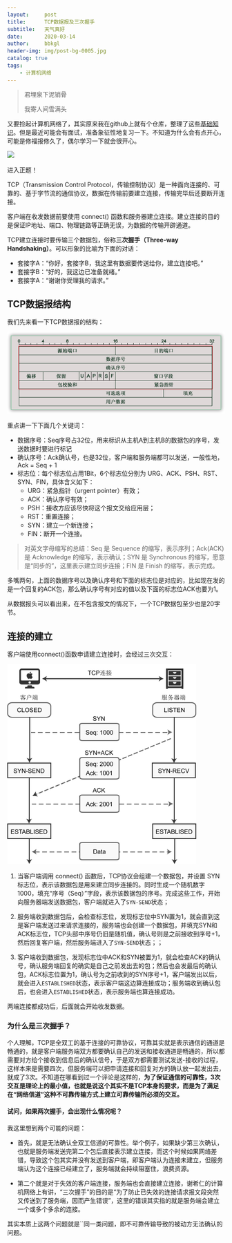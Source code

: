 ```yaml
---
layout:     post
title:      TCP数据报及三次握手
subtitle:   天气真好
date:       2020-03-14
author:     bbkgl
header-img: img/post-bg-0005.jpg
catalog: true
tags:
    - 计算机网络
---
```


>君埋泉下泥销骨
>
>我寄人间雪满头

又要捡起计算机网络了，其实原来我在github上就有个仓库，整理了这些[基础知识](<https://github.com/bbkgl/notes>)。但是最近可能会有面试，准备象征性地复习一下。不知道为什么会有点开心，可能是修福报修久了，偶尔学习一下就会很开心。

![](http://image.bqber.com/expressions/101584349564991.gif)

进入正题！

TCP（Transmission Control Protocol，传输控制协议）是一种面向连接的、可靠的、基于字节流的通信协议，数据在传输前要建立连接，传输完毕后还要断开连接。

客户端在收发数据前要使用 connect() 函数和服务器建立连接。建立连接的目的是保证IP地址、端口、物理链路等正确无误，为数据的传输开辟通道。

TCP建立连接时要传输三个数据包，俗称**三次握手（Three-way Handshaking）**。可以形象的比喻为下面的对话：

- 套接字A：“你好，套接字B，我这里有数据要传送给你，建立连接吧。”
- 套接字B：“好的，我这边已准备就绪。”
- 套接字A：“谢谢你受理我的请求。”

## TCP数据报结构

我们先来看一下TCP数据报的结构：

![20200314145235.png](https://raw.githubusercontent.com/bbkglpic/picpic/master/img/20200314145235.png)

重点讲一下下面几个关键词：

- 数据序号：Seq序号占32位，用来标识从主机A到主机B的数据包的序号，发送数据时要进行标记
- 确认序号：Ack确认号，也是32位，客户端和服务端都可以发送，一般性地，Ack = Seq + 1
- 标志位：每个标志位占用1Bit，6个标志位分别为 URG、ACK、PSH、RST、SYN、FIN，具体含义如下：
  - URG：紧急指针（urgent pointer）有效；
  - ACK：确认序号有效；
  - PSH：接收方应该尽快将这个报文交给应用层；
  - RST：重置连接；
  - SYN：建立一个新连接；
  - FIN：断开一个连接。

> 对英文字母缩写的总结：Seq 是 Sequence 的缩写，表示序列；Ack(ACK) 是 Acknowledge 的缩写，表示确认；SYN 是 Synchronous 的缩写，愿意是“同步的”，这里表示建立同步连接；FIN 是 Finish 的缩写，表示完成。

多嘴两句，上面的数据序号以及确认序号和下面的标志位是对应的，比如现在发的是一个回复的ACK包，那么确认序号有对应的值以及下面的标志位ACK也要为1。

从数据报头可以看出来，在不包含报文的情况下，一个TCP数据包至少也是20字节。

## 连接的建立

客户端使用connect()函数申请建立连接时，会经过三次交互：

![20200314154741.png](https://raw.githubusercontent.com/bbkglpic/picpic/master/img/20200314154741.png)

1. 当客户端调用 connect() 函数后，TCP协议会组建一个数据包，并设置 SYN 标志位，表示该数据包是用来建立同步连接的。同时生成一个随机数字 1000，填充“序号（Seq）”字段，表示该数据包的序号。完成这些工作，开始向服务器端发送数据包，客户端就进入了`SYN-SEND`状态；

2. 服务端收到数据包后，会检查标志位，发现标志位中SYN置为1，就会直到这是客户端发送过来请求连接的，服务端也会创建一个数据包，并填充SYN和ACK标志位，TCP头部中序号仍旧是随机值，确认号则是之前接收到序号+1，然后回复客户端，然后服务端进入了`SYN-SEND`状态；；

3. 客户端收到数据包，发现标志位中ACK和SYN被置为1，就会检查ACK的确认号，确认服务端回复的确实是自己之前发出去的包；然后也会发最后的确认包，ACK标志位置为1，确认号为之前收到的SYN序号+1，客户端发出以后，就会进入`ESTABLISHED`状态，表示客户端这边算连接成功；服务端收到确认包后，也会进入`ESTABLISHED`状态，表示服务端也算连接成功。

两端连接都成功后，后面就会开始收发数据。

### 为什么是三次握手？

个人理解，TCP是全双工的基于连接的可靠协议，可靠其实就是表示通信的通道是畅通的，就是客户端服务端双方都要确认自己的发送和接收通道是畅通的，所以都需要对方给个接收到信息后的确认信号，于是双方都需要测试发送-接收的过程，这样本来是需要四次，但服务端可以把申请连接和回复对方的确认放一起发出去，就成了3次。不知道在哪看到过一个评论是这样的，**为了保证通信的可靠性，3次交互是理论上的最小值，也就是说这个其实不是TCP本身的要求，而是为了满足在“网络信道”这种不可靠传输方式上建立可靠传输所必须的交互。**

#### 试问，如果两次握手，会出现什么情况呢？

我这里想到两个可能的问题：

- 首先，就是无法确认全双工信道的可靠性。举个例子，如果缺少第三次确认，也就是服务端发送完第二个包后直接表示建立连接，而这个时候如果网络差错，导致这个包其实并没有发送到客户端，即客户端认为连接未建立，但服务端认为这个连接已经建立了，服务端就会持续阻塞住，浪费资源。

- 第二个就是对于失效的客户端连接，服务端也会直接建立连接，谢希仁的计算机网络上有讲，“三次握手”的目的是“为了防止已失效的连接请求报文段突然又传送到了服务端，因而产生错误”，这里的错误其实指的就是服务端会建立一个或多个多余的连接。

其实本质上这两个问题就是``同一类问题，即不可靠传输导致的被动方无法确认的问题。